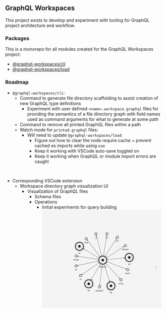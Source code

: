 ## GraphQL Workspaces

This project exists to develop and experiment with tooling for GraphQL project architecture and workflow.

### Packages
This is a monorepo for all modules created for the GraphQL Workspaces project:

* [@graphql-workspaces/cli](https://github.com/michaeldgraham/graphql-workspaces/tree/main/packages/cli)
* [@graphql-workspaces/load](https://github.com/michaeldgraham/graphql-workspaces/tree/main/packages/load)
### Roadmap

* `@graphql-workspaces/cli`:
  * Command to generate file directory scaffolding to assist creation of new GraphQL type definitions
    * Experiment with user defined `<name>.workspace.graphql` files for providing the semantics of a file directory graph with field names used as command arguments for what to generate at some path
  * Command to remove all printed GraphQL files within a path
  * Watch mode for `printed.graphql` files:
    * Will need to update `@graphql-workspaces/load`:
      * Figure out how to clear the node require cache + prevent cached es imports while using `esm`
      * Keep it working with VSCode auto-save toggled on
      * Keep it working when GraphQL or module import errors are caught
<br>

* Corresponding VSCode extension
   * Workspace directory graph visualization UI
     * Visualization of GraphQL files
       * Schema files
       * Operations
         * Initial experiments for query building <br>
![Experimental Query Visualization](media/query-vis.gif)
